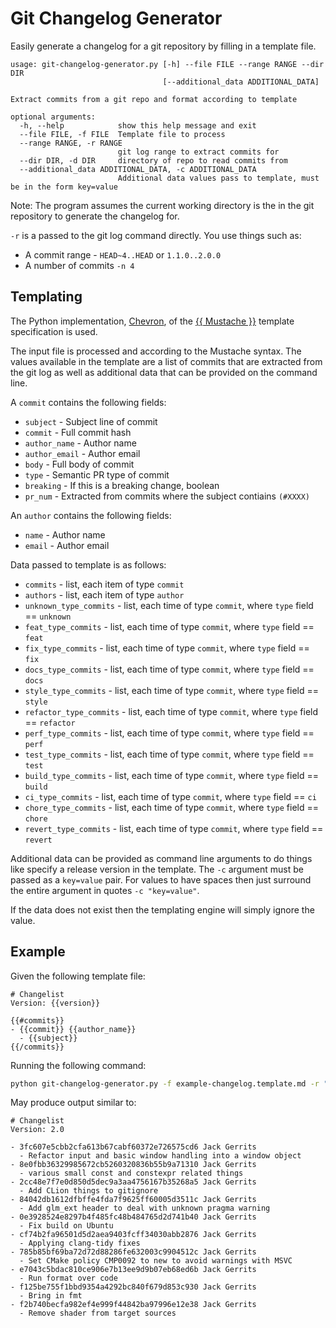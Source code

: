 # Git Changelog Generator
Easily generate a changelog for a git repository by filling in a template file.

```
usage: git-changelog-generator.py [-h] --file FILE --range RANGE --dir DIR
                                  [--additional_data ADDITIONAL_DATA]

Extract commits from a git repo and format according to template

optional arguments:
  -h, --help            show this help message and exit
  --file FILE, -f FILE  Template file to process
  --range RANGE, -r RANGE
                        git log range to extract commits for
  --dir DIR, -d DIR     directory of repo to read commits from
  --additional_data ADDITIONAL_DATA, -c ADDITIONAL_DATA
                        Additional data values pass to template, must be in the form key=value
```

Note: The program assumes the current working directory is the in the git repository to generate the changelog for.

`-r` is a passed to the git log command directly. You use things such as:
- A commit range - `HEAD~4..HEAD` or `1.1.0..2.0.0`
- A number of commits `-n 4`

## Templating
The Python implementation, [Chevron](https://github.com/noahmorrison/chevron), of the [{{ Mustache }}](https://mustache.github.io/) template specification is used.

The input file is processed and according to the Mustache syntax. The values available in the template are a list of commits that are extracted from the git log as well as additional data that can be provided on the command line.

A `commit` contains the following fields:
- `subject` - Subject line of commit
- `commit` - Full commit hash
- `author_name` - Author name
- `author_email` - Author email
- `body` - Full body of commit
- `type` - Semantic PR type of commit
- `breaking` - If this is a breaking change, boolean
- `pr_num` - Extracted from commits where the subject contiains `(#XXXX)`

An `author` contains the following fields:
- `name` - Author name
- `email` - Author email

Data passed to template is as follows:
- `commits` - list, each item of type `commit`
- `authors` - list, each item of type `author`
- `unknown_type_commits` - list, each time of type `commit`, where `type` field == `unknown`
- `feat_type_commits` - list, each time of type `commit`, where `type` field == `feat`
- `fix_type_commits` - list, each time of type `commit`, where `type` field == `fix`
- `docs_type_commits` - list, each time of type `commit`, where `type` field == `docs`
- `style_type_commits` - list, each time of type `commit`, where `type` field == `style`
- `refactor_type_commits` - list, each time of type `commit`, where `type` field == `refactor`
- `perf_type_commits` - list, each time of type `commit`, where `type` field == `perf`
- `test_type_commits` - list, each time of type `commit`, where `type` field == `test`
- `build_type_commits` - list, each time of type `commit`, where `type` field == `build`
- `ci_type_commits` - list, each time of type `commit`, where `type` field == `ci`
- `chore_type_commits` - list, each time of type `commit`, where `type` field == `chore`
- `revert_type_commits` - list, each time of type `commit`, where `type` field == `revert`

Additional data can be provided as command line arguments to do things like specify a release version in the template. The `-c` argument must be passed as a `key=value` pair. For values to have spaces then just surround the entire argument in quotes `-c "key=value"`.

If the data does not exist then the templating engine will simply ignore the value.

## Example

Given the following template file:
```
# Changelist
Version: {{version}}

{{#commits}}
- {{commit}} {{author_name}}
  - {{subject}}
{{/commits}}
```

Running the following command:
```sh
python git-changelog-generator.py -f example-changelog.template.md -r "HEAD~10..HEAD" -c version=2.0
```

May produce output similar to:
```
# Changelist
Version: 2.0

- 3fc607e5cbb2cfa613b67cabf60372e726575cd6 Jack Gerrits
  - Refactor input and basic window handling into a window object
- 8e0fbb36329985672cb5260320836b55b9a71310 Jack Gerrits
  - various small const and constexpr related things
- 2cc48e7f7e0d850d5dec9a3aa4756167b35268a5 Jack Gerrits
  - Add CLion things to gitignore
- 84042db1612dfbffe4fda7f9625ff60005d3511c Jack Gerrits
  - Add glm_ext header to deal with unknown pragma warning
- 0e3928524e8297b4f485fc48b484765d2d741b40 Jack Gerrits
  - Fix build on Ubuntu
- cf74b2fa96501d5d2aea9403fcff34030abb2876 Jack Gerrits
  - Applying clang-tidy fixes
- 785b85bf69ba72d72d88286fe632003c9904512c Jack Gerrits
  - Set CMake policy CMP0092 to new to avoid warnings with MSVC
- e7043c5bdac810ce906e7b13ee9d9b07eb68ed6b Jack Gerrits
  - Run format over code
- f125be755f1bbd9354a4292bc840f679d853c930 Jack Gerrits
  - Bring in fmt
- f2b740becfa982ef4e999f44842ba97996e12e38 Jack Gerrits
  - Remove shader from target sources
```